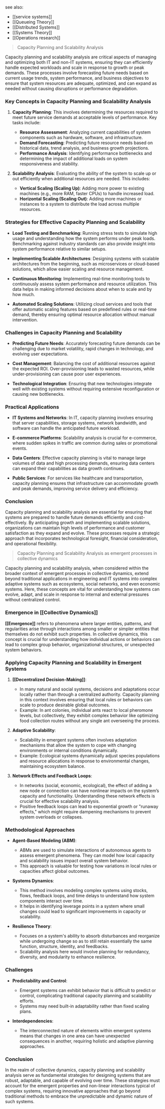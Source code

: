 see also:
- [[service systems]]
- [[Queueing Theory]]
- [[Distributed Systems]]
- [[Systems Theory]]
- [[Operations research]]

>Capacity Planning and Scalability Analysis

Capacity planning and scalability analysis are critical aspects of managing and optimizing both IT and non-IT systems, ensuring they can efficiently handle expected workloads and scale in response to growth or peak demands. These processes involve forecasting future needs based on current usage trends, system performance, and business objectives to ensure that system resources are adequate, optimized, and can expand as needed without causing disruptions or performance degradation.

### Key Concepts in Capacity Planning and Scalability Analysis

1. **Capacity Planning**: This involves determining the resources required to meet future service demands at acceptable levels of performance. Key tasks include:
   - **Resource Assessment**: Analyzing current capabilities of system components such as hardware, software, and infrastructure.
   - **Demand Forecasting**: Predicting future resource needs based on historical data, trend analysis, and business growth projections.
   - **Performance Analysis**: Identifying performance bottlenecks and determining the impact of additional loads on system responsiveness and stability.

2. **Scalability Analysis**: Evaluating the ability of the system to scale up or out efficiently when additional resources are needed. This includes:
   - **Vertical Scaling (Scaling Up)**: Adding more power to existing machines (e.g., more RAM, faster CPUs) to handle increased load.
   - **Horizontal Scaling (Scaling Out)**: Adding more machines or instances to a system to distribute the load across multiple resources.

### Strategies for Effective Capacity Planning and Scalability

- **Load Testing and Benchmarking**: Running stress tests to simulate high usage and understanding how the system performs under peak loads. Benchmarking against industry standards can also provide insight into system performance relative to similar setups.

- **Implementing Scalable Architectures**: Designing systems with scalable architectures from the beginning, such as microservices or cloud-based solutions, which allow easier scaling and resource management.

- **Continuous Monitoring**: Implementing real-time monitoring tools to continuously assess system performance and resource utilization. This data helps in making informed decisions about when to scale and by how much.

- **Automated Scaling Solutions**: Utilizing cloud services and tools that offer automatic scaling features based on predefined rules or real-time demand, thereby ensuring optimal resource allocation without manual intervention.

### Challenges in Capacity Planning and Scalability

- **Predicting Future Needs**: Accurately forecasting future demands can be challenging due to market volatility, rapid changes in technology, and evolving user expectations.

- **Cost Management**: Balancing the cost of additional resources against the expected ROI. Over-provisioning leads to wasted resources, while under-provisioning can cause poor user experiences.

- **Technological Integration**: Ensuring that new technologies integrate well with existing systems without requiring extensive reconfiguration or causing new bottlenecks.

### Practical Applications

- **IT Systems and Networks**: In IT, capacity planning involves ensuring that server capabilities, storage systems, network bandwidth, and software can handle the anticipated future workload.
  
- **E-commerce Platforms**: Scalability analysis is crucial for e-commerce, where sudden spikes in traffic are common during sales or promotional events.

- **Data Centers**: Effective capacity planning is vital to manage large volumes of data and high processing demands, ensuring data centers can expand their capabilities as data growth continues.

- **Public Services**: For services like healthcare and transportation, capacity planning ensures that infrastructure can accommodate growth and peak demands, improving service delivery and efficiency.

### Conclusion

Capacity planning and scalability analysis are essential for ensuring that systems are prepared to handle future demands efficiently and cost-effectively. By anticipating growth and implementing scalable solutions, organizations can maintain high levels of performance and customer satisfaction as they expand and evolve. These processes require a strategic approach that incorporates technological foresight, financial consideration, and operational flexibility.

>Capacity Planning and Scalability Analysis as emergent processes in collective dynamics

Capacity planning and scalability analysis, when considered within the broader context of emergent processes in collective dynamics, extend beyond traditional applications in engineering and IT systems into complex adaptive systems such as ecosystems, social networks, and even economic systems. Here, these concepts are vital for understanding how systems can evolve, adapt, and scale in response to internal and external pressures without centralized control.

### Emergence in [[Collective Dynamics]]

**[[Emergence]]** refers to phenomena where larger entities, patterns, and regularities arise through interactions among smaller or simpler entities that themselves do not exhibit such properties. In collective dynamics, this concept is crucial for understanding how individual actions or behaviors can lead to complex group behavior, organizational structures, or unexpected system behaviors.

### Applying Capacity Planning and Scalability in Emergent Systems

1. **[[Decentralized Decision-Making]]**:
   - In many natural and social systems, decisions and adaptations occur locally rather than through a centralized authority. Capacity planning in this context involves ensuring that local rules or behaviors can scale to produce desirable global outcomes.
   - Example: In ant colonies, individual ants react to local pheromone levels, but collectively, they exhibit complex behavior like optimizing food collection routes without any single ant overseeing the process.

2. **Adaptive Scalability**:
   - Scalability in emergent systems often involves adaptation mechanisms that allow the system to cope with changing environments or internal conditions dynamically.
   - Example: Ecological systems dynamically adjust species populations and resource allocations in response to environmental changes, maintaining ecosystem balance.

3. **Network Effects and Feedback Loops**:
   - In networks (social, economic, ecological), the effect of adding a new node or connection can have nonlinear impacts on the system’s capacity and functionality. Understanding these network effects is crucial for effective scalability analysis.
   - Positive feedback loops can lead to exponential growth or "runaway effects," which might require dampening mechanisms to prevent system overloads or collapses.

### Methodological Approaches

- **Agent-Based Modeling (ABM)**:
  - ABMs are used to simulate interactions of autonomous agents to assess emergent phenomena. They can model how local capacity and scalability issues impact overall system behavior.
  - This approach is valuable for testing how variations in local rules or capacities affect global outcomes.

- **Systems Dynamics**:
  - This method involves modeling complex systems using stocks, flows, feedback loops, and time delays to understand how system components interact over time.
  - It helps in identifying leverage points in a system where small changes could lead to significant improvements in capacity or scalability.

- **Resilience Theory**:
  - Focuses on a system's ability to absorb disturbances and reorganize while undergoing change so as to still retain essentially the same function, structure, identity, and feedbacks.
  - Scalability analysis here would involve planning for redundancy, diversity, and modularity to enhance resilience.

### Challenges

- **Predictability and Control**:
  - Emergent systems can exhibit behavior that is difficult to predict or control, complicating traditional capacity planning and scalability efforts.
  - Systems may need built-in adaptability rather than fixed scaling plans.

- **Interdependencies**:
  - The interconnected nature of elements within emergent systems means that changes in one area can have unexpected consequences in another, requiring holistic and adaptive planning approaches.

### Conclusion

In the realm of collective dynamics, capacity planning and scalability analysis serve as fundamental strategies for designing systems that are robust, adaptable, and capable of evolving over time. These strategies must account for the emergent properties and non-linear interactions typical of complex systems, requiring innovative approaches that go beyond traditional methods to embrace the unpredictable and dynamic nature of such systems.